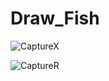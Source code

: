 # Draw_Fish

![CaptureX](https://user-images.githubusercontent.com/69831766/138675441-0b904d1d-77bc-4ce7-87ac-3f518e8f5046.PNG)

![CaptureR](https://user-images.githubusercontent.com/69831766/138675447-7a943f99-b513-48f3-8c92-226f55960015.PNG)
